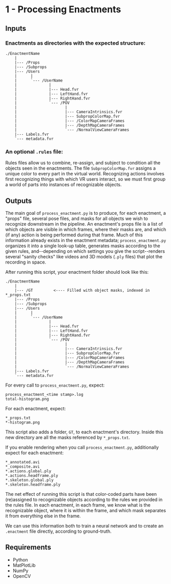 # 1 - Processing Enactments

## Inputs

### Enactments as directories with the expected structure:
```
./EnactmentName
    |
    |--- /Props
    |--- /Subprops
    |--- /Users
    |      |
    |      `--- /UserName
    |              |
    |              |--- Head.fvr
    |              |--- LeftHand.fvr
    |              |--- RightHand.fvr
    |              `--- /POV
    |                     |
    |                     |--- CameraIntrinsics.fvr
    |                     |--- SubpropColorMap.fvr
    |                     |--- /ColorMapCameraFrames
    |                     |--- /DepthMapCameraFrames
    |                     `--- /NormalViewCameraFrames
    |--- Labels.fvr
    `--- metadata.fvr
```
### An optional `.rules` file:

Rules files allow us to combine, re-assign, and subject to condition all the objects seen in the enactments. The file `SubpropColorMap.fvr` assigns a unique color to every part in the virtual world. Recognizing actions involves first recognizing things with which VR users interact, so we must first group a world of parts into instances of recognizable objects.

## Outputs

The main goal of `process_enactment.py` is to produce, for each enactment, a "props" file, several pose files, and masks for all objects we wish to recognize downstream in the pipeline. An enactment's props file is a list of which objects are visible in which frames, where their masks are, and which (if any) action is being performed during that frame. Much of this information already exists in the enactment metadata; `process_enactment.py` organizes it into a single look-up table, generates masks according to the given rules, and--depending on which settings you give the script--renders several "sanity checks" like videos and 3D models (`.ply` files) that plot the recording in space.

After running this script, your enactment folder should look like this:
```
./EnactmentName
    |
    |--- /GT         <---- Filled with object masks, indexed in *_props.txt
    |--- /Props
    |--- /Subprops
    |--- /Users
    |      |
    |      `--- /UserName
    |              |
    |              |--- Head.fvr
    |              |--- LeftHand.fvr
    |              |--- RightHand.fvr
    |              `--- /POV
    |                     |
    |                     |--- CameraIntrinsics.fvr
    |                     |--- SubpropColorMap.fvr
    |                     |--- /ColorMapCameraFrames
    |                     |--- /DepthMapCameraFrames
    |                     `--- /NormalViewCameraFrames
    |--- Labels.fvr
    `--- metadata.fvr
```

For every call to `process_enactment.py`, expect:
```
process_enactment_<time stamp>.log
total-histogram.png
```

For each enactment, expect:
```
*_props.txt
*-histogram.png
```
This script also adds a folder, `GT`, to each enactment's directory. Inside this new directory are all the masks referenced by `*_props.txt`.

If you enable rendering when you call `process_enactment.py`, additionally expect for each enactment:
```
*_annotated.avi
*_composite.avi
*.actions.global.ply
*.actions.headframe.ply
*.skeleton.global.ply
*.skeleton.headframe.ply
```

The net effect of running this script is that color-coded parts have been (re)assigned to recognizable objects according to the rules we provided in the rules file. In each enactment, in each frame, we know what is the recognizable object, where it is within the frame, and which mask separates it from everything else in the frame.

We can use this information both to train a neural network and to create an `.enactment` file directly, according to ground-truth.

## Requirements
- Python
- MatPlotLib
- NumPy
- OpenCV
